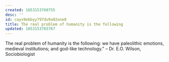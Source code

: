 ```yaml
---
created: 1653153760755
desc: ''
id: cayx9ebbyy797dv9a92one8
title: The real problem of humanity is the following
updated: 1653153765767
---
```

   
The real problem of humanity is the following: we have paleolithic emotions, medieval institutions; and god-like technology." – Dr. E.O. Wilson, Sociobiologist